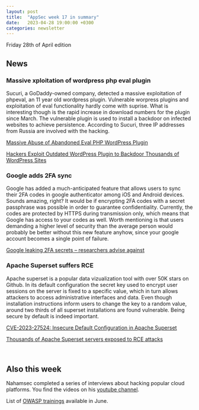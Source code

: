 ```yaml
---
layout: post
title:  "AppSec week 17 in summary"
date:   2023-04-28 19:00:00 +0300
categories: newsletter
---
```


Friday 28th of April edition

## News

### Massive xploitation of wordpress php eval plugin

Sucuri, a GoDaddy-owned company, detected a massive exploitation of phpeval, an 11 year old wordpress plugin. Vulnerable worpress plugins and exploitation of eval functionality hardly come with suprise. What is interesting though is the rapid increase in download numbers for the plugin since March. The vulnerable plugin is used to install a backdoor on infected websites to achieve persistence. According to Sucuri, three IP addresses from Russia are involved with the hacking.

[Massive Abuse of Abandoned Eval PHP WordPress Plugin](https://blog.sucuri.net/2023/04/massive-abuse-of-abandoned-evalphp-wordpress-plugin.html?ref=appsecguy.se)

[Hackers Exploit Outdated WordPress Plugin to Backdoor Thousands of WordPress Sites](https://thehackernews.com/2023/04/hackers-exploit-outdated-wordpress.html?ref=appsecguy.se)


### Google adds 2FA sync

Google has added a much-anticipated feature that allows users to sync their 2FA codes in google authenticator among iOS and Android devices. Sounds amazing, right? It would be if encrypting 2FA codes with a secret passphrase was possible in order to guarantee confidentiality. Currently, the codes are protected by HTTPS during transmission only, which means that Google has access to your codes as well. Worth mentioning is that users demanding a higher level of security than the average person would probably be better without this new feature anyhow, since your google account becomes a single point of failure.

[Google leaking 2FA secrets – researchers advise against](https://nakedsecurity.sophos.com/2023/04/26/google-leaking-2fa-secrets-researchers-advise-against-new-account-sync-feature-for-now/?ref=appsecguy.se)


### Apache Superset suffers RCE

Apache superset is a popular data vizualization tool with over 50K stars on Github. In its default configuration the secret key used to encrypt user sessions on the server is fixed to a specific value, which in turn allows attackers to access administrative interfaces and data. Even though installation instructions inform users to change the key to a random value, around two thirds of all superset installations are found vulnerable. Being secure by default is indeed important.

[CVE-2023-27524: Insecure Default Configuration in Apache Superset](https://www.horizon3.ai/cve-2023-27524-insecure-default-configuration-in-apache-superset-leads-to-remote-code-execution/?ref=appsecguy.se)

[Thousands of Apache Superset servers exposed to RCE attacks](https://www.bleepingcomputer.com/news/security/thousands-of-apache-superset-servers-exposed-to-rce-attacks/?ref=appsecguy.se)

<br>

## Also this week

Nahamsec completed a series of interviews about hacking popular cloud platforms. You find the videos on his [youtube channel](https://www.youtube.com/@NahamSec?ref=appsecguy.se).

List of [OWASP trainings](https://www.eventbrite.com/e/owasp-2023-virtual-june-training-tickets-600868583107?ref=appsecguy.se) available in June.